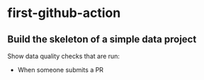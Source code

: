# first-github-action
## Build the skeleton of a simple data project
Show data quality checks that are run:
* When someone submits a PR
